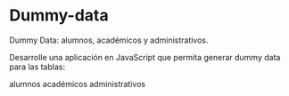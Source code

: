 # Dummy-data

Dummy Data: alumnos, académicos y administrativos.

Desarrolle una aplicación en JavaScript que permita generar dummy data para las tablas:

alumnos
académicos
administrativos
